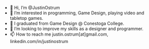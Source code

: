- 👋 Hi, I’m @JustinOstrum
- 👀 I’m interested in programming, Game Design, playing video and tabletop games.
- 🌱 I graduated from Game Design @ Conestoga College.
- 💞️ I’m looking to improve my skills as a designer and programmer.
- 📫 How to reach me justin.ostrum[at]gmail.com, linkedin.com/in/justinostrum
